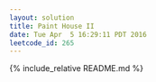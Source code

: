 ```yaml
---
layout: solution
title: Paint House II
date: Tue Apr  5 16:29:11 PDT 2016
leetcode_id: 265
---
```

{% include_relative README.md %}
